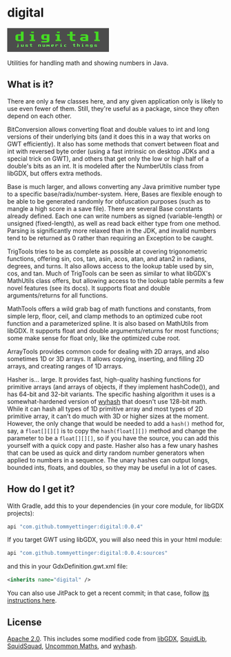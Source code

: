 # digital

![digital](docs/logo.png)

Utilities for handling math and showing numbers in Java.

## What is it?

There are only a few classes here, and any given application
only is likely to use even fewer of them. Still, they're
useful as a package, since they often depend on each other.

BitConversion allows converting float and double values to
int and long versions of their underlying bits (and it does
this in a way that works on GWT efficiently). It also has
some methods that convert between float and int with reversed
byte order (using a fast intrinsic on desktop JDKs and a
special trick on GWT), and others that get only the low or
high half of a double's bits as an int. It is modeled after
the NumberUtils class from libGDX, but offers extra methods.

Base is much larger, and allows converting any Java primitive
number type to a specific base/radix/number-system. Here,
Bases are flexible enough to be able to be generated randomly
for obfuscation purposes (such as to mangle a high score in a
save file). There are several Base constants already defined.
Each one can write numbers as signed (variable-length) or
unsigned (fixed-length), as well as read back either type from
one method. Parsing is significantly more relaxed than in the
JDK, and invalid numbers tend to be returned as 0 rather than
requiring an Exception to be caught.

TrigTools tries to be as complete as possible at covering
trigonometric functions, offering sin, cos, tan, asin, acos,
atan, and atan2 in radians, degrees, and turns. It also allows
access to the lookup table used by sin, cos, and tan. Much of
TrigTools can be seen as similar to what libGDX's MathUtils
class offers, but allowing access to the lookup table permits
a few novel features (see its docs). It supports float and
double arguments/returns for all functions.

MathTools offers a wild grab bag of math functions and
constants, from simple lerp, floor, ceil, and clamp methods to
an optimized cube root function and a parameterized spline. It
is also based on MathUtils from libGDX. It supports float and
double arguments/returns for most functions; some make sense
for float only, like the optimized cube root. 

ArrayTools provides common code for dealing with 2D arrays, and
also sometimes 1D or 3D arrays. It allows copying, inserting,
and filling 2D arrays, and creating ranges of 1D arrays.

Hasher is... large. It provides fast, high-quality hashing
functions for primitive arrays (and arrays of objects, if they
implement hashCode()), and has 64-bit and 32-bit variants. The
specific hashing algorithm it uses is a somewhat-hardened
version of [wyhash](https://github.com/wangyi-fudan/wyhash) that
doesn't use 128-bit math. While it can hash all types of 1D
primitive array and most types of 2D primitive array, it can't
do much with 3D or higher sizes at the moment. However, the only
change that would be needed to add a `hash()` method for, say, a
`float[][][]` is to copy the `hash(float[][])` method and change
the parameter to be a `float[][][]`, so if you have the source,
you can add this yourself with a quick copy and paste.
Hasher also has a few unary hashes that can be used as quick and
dirty random number generators when applied to numbers in a
sequence. The unary hashes can output longs, bounded ints,
floats, and doubles, so they may be useful in a lot of cases.

## How do I get it?

With Gradle, add this to your dependencies (in your core module,
for libGDX projects):

```groovy
api "com.github.tommyettinger:digital:0.0.4"
```

If you target GWT using libGDX, you will also need this in your
html module:

```groovy
api "com.github.tommyettinger:digital:0.0.4:sources"
```

and this in your GdxDefinition.gwt.xml file:

```xml
<inherits name="digital" />
```

You can also use JitPack to get a recent commit; in that case,
follow [its instructions here](https://jitpack.io/#tommyettinger/digital/).

## License

[Apache 2.0](LICENSE). This includes some modified code from
[libGDX](https://github.com/libgdx/libgdx), 
[SquidLib](https://github.com/yellowstonegames/SquidLib),
[SquidSquad](https://github.com/yellowstonegames/SquidSquad),
[Uncommon Maths](https://maths.uncommons.org/), and
[wyhash](https://github.com/wangyi-fudan/wyhash).
